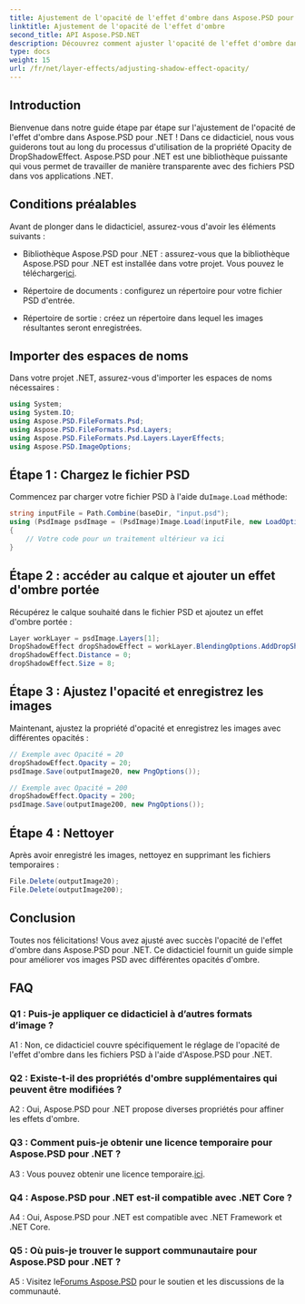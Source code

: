 ```yaml
---
title: Ajustement de l'opacité de l'effet d'ombre dans Aspose.PSD pour .NET
linktitle: Ajustement de l'opacité de l'effet d'ombre
second_title: API Aspose.PSD.NET
description: Découvrez comment ajuster l'opacité de l'effet d'ombre dans Aspose.PSD pour .NET avec ce didacticiel complet.
type: docs
weight: 15
url: /fr/net/layer-effects/adjusting-shadow-effect-opacity/
---
```

## Introduction

Bienvenue dans notre guide étape par étape sur l'ajustement de l'opacité de l'effet d'ombre dans Aspose.PSD pour .NET ! Dans ce didacticiel, nous vous guiderons tout au long du processus d'utilisation de la propriété Opacity de DropShadowEffect. Aspose.PSD pour .NET est une bibliothèque puissante qui vous permet de travailler de manière transparente avec des fichiers PSD dans vos applications .NET.

## Conditions préalables

Avant de plonger dans le didacticiel, assurez-vous d'avoir les éléments suivants :

-  Bibliothèque Aspose.PSD pour .NET : assurez-vous que la bibliothèque Aspose.PSD pour .NET est installée dans votre projet. Vous pouvez le télécharger[ici](https://releases.aspose.com/psd/net/).

- Répertoire de documents : configurez un répertoire pour votre fichier PSD d'entrée.

- Répertoire de sortie : créez un répertoire dans lequel les images résultantes seront enregistrées.

## Importer des espaces de noms

Dans votre projet .NET, assurez-vous d'importer les espaces de noms nécessaires :

```csharp
using System;
using System.IO;
using Aspose.PSD.FileFormats.Psd;
using Aspose.PSD.FileFormats.Psd.Layers;
using Aspose.PSD.FileFormats.Psd.Layers.LayerEffects;
using Aspose.PSD.ImageOptions;
```

## Étape 1 : Chargez le fichier PSD

 Commencez par charger votre fichier PSD à l'aide du`Image.Load` méthode:

```csharp
string inputFile = Path.Combine(baseDir, "input.psd");
using (PsdImage psdImage = (PsdImage)Image.Load(inputFile, new LoadOptions()))
{
    // Votre code pour un traitement ultérieur va ici
}
```

## Étape 2 : accéder au calque et ajouter un effet d'ombre portée

Récupérez le calque souhaité dans le fichier PSD et ajoutez un effet d'ombre portée :

```csharp
Layer workLayer = psdImage.Layers[1];
DropShadowEffect dropShadowEffect = workLayer.BlendingOptions.AddDropShadow();
dropShadowEffect.Distance = 0;
dropShadowEffect.Size = 8;
```

## Étape 3 : Ajustez l'opacité et enregistrez les images

Maintenant, ajustez la propriété d'opacité et enregistrez les images avec différentes opacités :

```csharp
// Exemple avec Opacité = 20
dropShadowEffect.Opacity = 20;
psdImage.Save(outputImage20, new PngOptions());

// Exemple avec Opacité = 200
dropShadowEffect.Opacity = 200;
psdImage.Save(outputImage200, new PngOptions());
```

## Étape 4 : Nettoyer

Après avoir enregistré les images, nettoyez en supprimant les fichiers temporaires :

```csharp
File.Delete(outputImage20);
File.Delete(outputImage200);
```

## Conclusion

Toutes nos félicitations! Vous avez ajusté avec succès l'opacité de l'effet d'ombre dans Aspose.PSD pour .NET. Ce didacticiel fournit un guide simple pour améliorer vos images PSD avec différentes opacités d'ombre.

## FAQ

### Q1 : Puis-je appliquer ce didacticiel à d’autres formats d’image ?

A1 : Non, ce didacticiel couvre spécifiquement le réglage de l'opacité de l'effet d'ombre dans les fichiers PSD à l'aide d'Aspose.PSD pour .NET.

### Q2 : Existe-t-il des propriétés d'ombre supplémentaires qui peuvent être modifiées ?

A2 : Oui, Aspose.PSD pour .NET propose diverses propriétés pour affiner les effets d'ombre.

### Q3 : Comment puis-je obtenir une licence temporaire pour Aspose.PSD pour .NET ?

 A3 : Vous pouvez obtenir une licence temporaire.[ici](https://purchase.aspose.com/temporary-license/).

### Q4 : Aspose.PSD pour .NET est-il compatible avec .NET Core ?

A4 : Oui, Aspose.PSD pour .NET est compatible avec .NET Framework et .NET Core.

### Q5 : Où puis-je trouver le support communautaire pour Aspose.PSD pour .NET ?

 A5 : Visitez le[Forums Aspose.PSD](https://forum.aspose.com/c/psd/34) pour le soutien et les discussions de la communauté.
